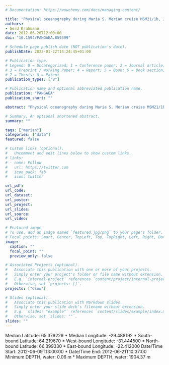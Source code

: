 ```yaml
---
# Documentation: https://wowchemy.com/docs/managing-content/

title: "Physical oceanography during Maria S. Merian cruise MSM21/1b, June 2012"
authors: 
- Gerd Krahmann
date: 2012-06-20T12:00:00
doi: "10.1594/PANGAEA.859599"

# Schedule page publish date (NOT publication's date).
publishDate: 2023-01-22T14:24:45+01:00

# Publication type.
# Legend: 0 = Uncategorized; 1 = Conference paper; 2 = Journal article;
# 3 = Preprint / Working Paper; 4 = Report; 5 = Book; 6 = Book section;
# 7 = Thesis; 8 = Patent
publication_types: ["8"]

# Publication name and optional abbreviated publication name.
publication: "PANGAEA"
publication_short: ""

abstract: "Physical oceanography during Maria S. Merian cruise MSM21/1b, 9 - 20 June 2012."

# Summary. An optional shortened abstract.
summary: ""

tags: ["merian"]
categories: ["data"]
featured: false

# Custom links (optional).
#   Uncomment and edit lines below to show custom links.
# links:
# - name: Follow
#   url: https://twitter.com
#   icon_pack: fab
#   icon: twitter

url_pdf:
url_code:
url_dataset: 
url_poster:
url_project:
url_slides:
url_source:
url_video:

# Featured image
# To use, add an image named `featured.jpg/png` to your page's folder. 
# Focal points: Smart, Center, TopLeft, Top, TopRight, Left, Right, BottomLeft, Bottom, BottomRight.
image:
  caption: ""
  focal_point: ""
  preview_only: false

# Associated Projects (optional).
#   Associate this publication with one or more of your projects.
#   Simply enter your project's folder or file name without extension.
#   E.g. `internal-project` references `content/project/internal-project/index.md`.
#   Otherwise, set `projects: []`.
projects: ["dsow"]

# Slides (optional).
#   Associate this publication with Markdown slides.
#   Simply enter your slide deck's filename without extension.
#   E.g. `slides: "example"` references `content/slides/example/index.md`.
#   Otherwise, set `slides: ""`.
slides: ""
---
```

Median Latitude: 65.379229 * Median Longitude: -29.488192 * South-bound Latitude: 64.219670 * West-bound Longitude: -31.444500 * North-bound Latitude: 66.399330 * East-bound Longitude: -22.412000
Date/Time Start: 2012-06-09T13:00:00 * Date/Time End: 2012-06-21T10:37:00
Minimum DEPTH, water: 0.06 m * Maximum DEPTH, water: 1904.37 m